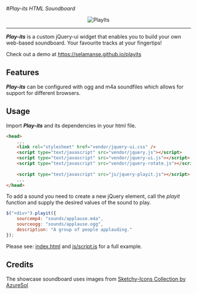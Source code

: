 
#*Play-its* *HTML Soundboard*
<p align="center">
    <img alt="PlayIts" src="https://cloud.githubusercontent.com/assets/16484527/19606212/7f67714e-97de-11e6-9dec-3ea1c4ca4c72.PNG?raw=true">
</p>

---

***Play-its*** is a custom jQuery-ui widget that enables you to build your own web-based soundboard. Your favourite tracks at your fingertips! 

Check out a demo at https://selamanse.github.io/playits

## Features

***Play-its*** can be configured with ogg and m4a soundfiles which allows for support for different browsers.

## Usage

Import ***Play-its*** and its dependencies in your html file.

```html
<head>
	...
	<link rel="stylesheet" href="vendor/jquery-ui.css" />
	<script type="text/javascript" src="vendor/jquery.js"></script>
	<script type="text/javascript" src="vendor/jquery-ui.js"></script>
	<script type="text/javascript" src="vendor/jquery-rotate.js"></script>
	
	<script type="text/javascript" src="js/jquery-playit.js"></script>
	...
</head>
```

To add a sound you need to create a new jQuery element, call the *playit* function and supply the desired values of the sound to play.

```javascript
$("<div>").playit({
	sourcemp4: "sounds/applause.m4a", 
	sourceogg: "sounds/applause.ogg", 
	description: "A group of people applauding."	
});
```
Please see: [index.html](index.html) and [js/script.js](js/script.js) for a full example.

## Credits

The showcase soundboard uses images from [Sketchy-Icons Collection by AzureSol](http://azuresol.deviantart.com/art/Sketchy-Icons-134668163)
